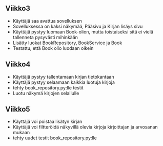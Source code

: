 ## Viikko3

- Käyttäjä saa avattua sovelluksen
- Sovelluksessa on kaksi näkymää, Pääsivu ja Kirjan lisäys sivu
- Käyttäjä pystyy luomaan Book-olion, mutta toistaiseksi sitä ei vielä tallenneta pysyvästi mihinkään
- Lisätty luokat BookRepository, BookService ja Book
- Testattu, että Book olio luodaan oikein

## Viikko4

- Käyttäjä pystyy tallentamaan kirjan tietokantaan
- Käyttäjä pystyy selaamaan kaikkia luotuja kirjoja
- tehty book_repository.py:lle testit
- Luotu näkymä kirjojen selailulle

## Viikko5
- Käyttäjä voi poistaa lisätyn kirjan
- Käyttäjä voi filtteröidä näkyvillä olevia kirjoja kirjoittajan ja arvosanan mukaan
- tehty uudet testit book_repository.py:lle
